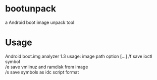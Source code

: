 # bootunpack
a Android boot image unpack tool

# Usage
Android boot.img analyzer 1.3
usage: image path option [...]
/f save ioctl symbol </br>
/e save vmlinuz and ramdisk from image  </br>
/s save symbols as idc script format  </br>